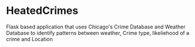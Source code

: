 # HeatedCrimes

Flask based application that uses Chicago's Crime Database and Weather Database to identify patterns between weather, Crime type, likeliehood of a crime and Location